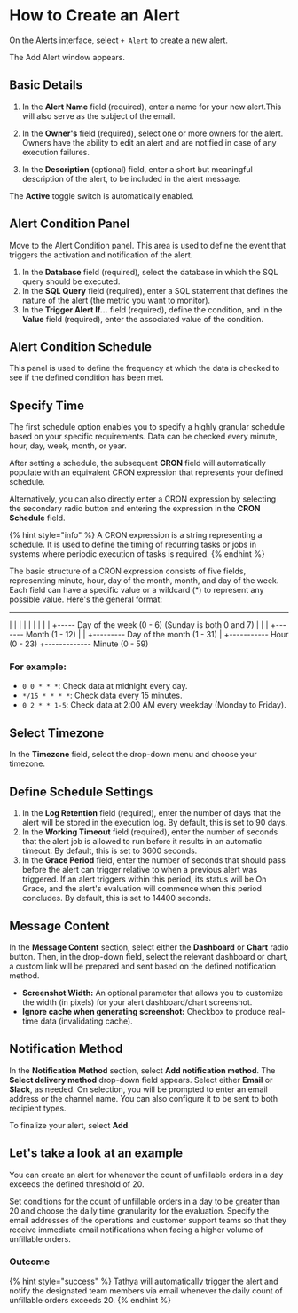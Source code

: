 # How to Create an Alert

On the Alerts interface, select `+ Alert` to create a new alert.

The Add Alert window appears.

## Basic Details

1. In the **Alert Name** field (required), enter a name for your new alert.This will also serve as the subject of the email.

2. In the **Owner's** field (required), select one or more owners for the alert. Owners have the ability to edit an alert and are notified in case of any execution failures.
3. In the **Description** (optional) field, enter a short but meaningful description of the alert, to be included in the alert message.

The **Active** toggle switch is automatically enabled.

## Alert Condition Panel

Move to the Alert Condition panel. This area is used to define the event that triggers the activation and notification of the alert.

1. In the **Database** field (required), select the database in which the SQL query should be executed.
2. In the **SQL Query** field (required), enter a SQL statement that defines the nature of the alert (the metric you want to monitor).
3. In the **Trigger Alert If...** field (required), define the condition, and in the **Value** field (required), enter the associated value of the condition.

## Alert Condition Schedule

This panel is used to define the frequency at which the data is checked to see if the defined condition has been met.

## Specify Time

The first schedule option enables you to specify a highly granular schedule based on your specific requirements. Data can be checked every minute, hour, day, week, month, or year.

After setting a schedule, the subsequent **CRON** field will automatically populate with an equivalent CRON expression that represents your defined schedule.

Alternatively, you can also directly enter a CRON expression by selecting the secondary radio button and entering the expression in the **CRON Schedule** field.

{% hint style="info" %}
A CRON expression is a string representing a schedule. It is used to define the timing of recurring tasks or jobs in systems where periodic execution of tasks is required.
{% endhint %}

The basic structure of a CRON expression consists of five fields, representing minute, hour, day of the month, month, and day of the week. Each field can have a specific value or a wildcard (*) to represent any possible value. Here's the general format:

* * * * *
| | | | |
| | | | +----- Day of the week (0 - 6) (Sunday is both 0 and 7)
| | | +------- Month (1 - 12)
| | +--------- Day of the month (1 - 31)
| +----------- Hour (0 - 23)
+------------- Minute (0 - 59)

### For example:

- `0 0 * * *`: Check data at midnight every day.
- `*/15 * * * *`: Check data every 15 minutes.
- `0 2 * * 1-5`: Check data at 2:00 AM every weekday (Monday to Friday).

## Select Timezone

In the **Timezone** field, select the drop-down menu and choose your timezone.

## Define Schedule Settings

1. In the **Log Retention** field (required), enter the number of days that the alert will be stored in the execution log. By default, this is set to 90 days.
2. In the **Working Timeout** field (required), enter the number of seconds that the alert job is allowed to run before it results in an automatic timeout. By default, this is set to 3600 seconds.
3. In the **Grace Period** field, enter the number of seconds that should pass before the alert can trigger relative to when a previous alert was triggered. If an alert triggers within this period, its status will be On Grace, and the alert's evaluation will commence when this period concludes. By default, this is set to 14400 seconds.

## Message Content

In the **Message Content** section, select either the **Dashboard** or **Chart** radio button. Then, in the drop-down field, select the relevant dashboard or chart, a custom link will be prepared and sent based on the defined notification method.

- **Screenshot Width:** An optional parameter that allows you to customize the width (in pixels) for your alert dashboard/chart screenshot.
- **Ignore cache when generating screenshot:** Checkbox to produce real-time data (invalidating cache).

## Notification Method

In the **Notification Method** section, select **Add notification method**. The **Select delivery method** drop-down field appears. Select either **Email** or **Slack**, as needed. On selection, you will be prompted to enter an email address or the channel name. You can also configure it to be sent to both recipient types.

To finalize your alert, select **Add**.

## Let's take a look at an example

You can create an alert for whenever the count of unfillable orders in a day exceeds the defined threshold of 20.

Set conditions for the count of unfillable orders in a day to be greater than 20 and choose the daily time granularity for the evaluation. Specify the email addresses of the operations and customer support teams so that they receive immediate email notifications when facing a higher volume of unfillable orders.

### Outcome

{% hint style="success" %}
Tathya will automatically trigger the alert and notify the designated team members via email whenever the daily count of unfillable orders exceeds 20.
{% endhint %}